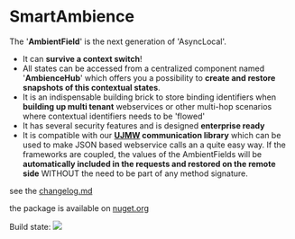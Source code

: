 
# SmartAmbience

The '**AmbientField**' is the next generation of 'AsyncLocal'.

* It can **survive a context switch**!
* All states can be accessed from a centralized component named '**AmbienceHub**' which offers you a possibility to **create and restore snapshots of this contextual states**.
* It is an indispensable building brick to store binding identifiers when **building up multi tenant** webservices or other multi-hop scenarios where contextual identifiers needs to be 'flowed'
* It has several security features and is designed **enterprise ready**
* It is compatible with our **[UJMW](https://github.com/SmartStandards/UnifiedJsonMessageWrapper) communication library** which can be used to make JSON based webservice calls an a quite easy way. If the frameworks are coupled, the values of the AmbientFields will be **automatically included in the requests and restored on the remote side** WITHOUT the need to be part of any method signature.



see the [changelog.md](./vers/changelog.md)

the package is available on [nuget.org](https://www.nuget.org/packages/SmartAmbience)

Build state: ![](https://dev.azure.com/SmartOpenSource/Smart%20Standards%20(Allgemein)/_apis/build/status/SmartAmbience)

